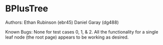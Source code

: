 BPlusTree
=========

Authors:
Ethan Rubinson (ebr45)
Daniel Garay (dg488)

Known Bugs:
None for test cases 0, 1, & 2. All the functionality for a single leaf node (the root page) appears to be working as desired.

